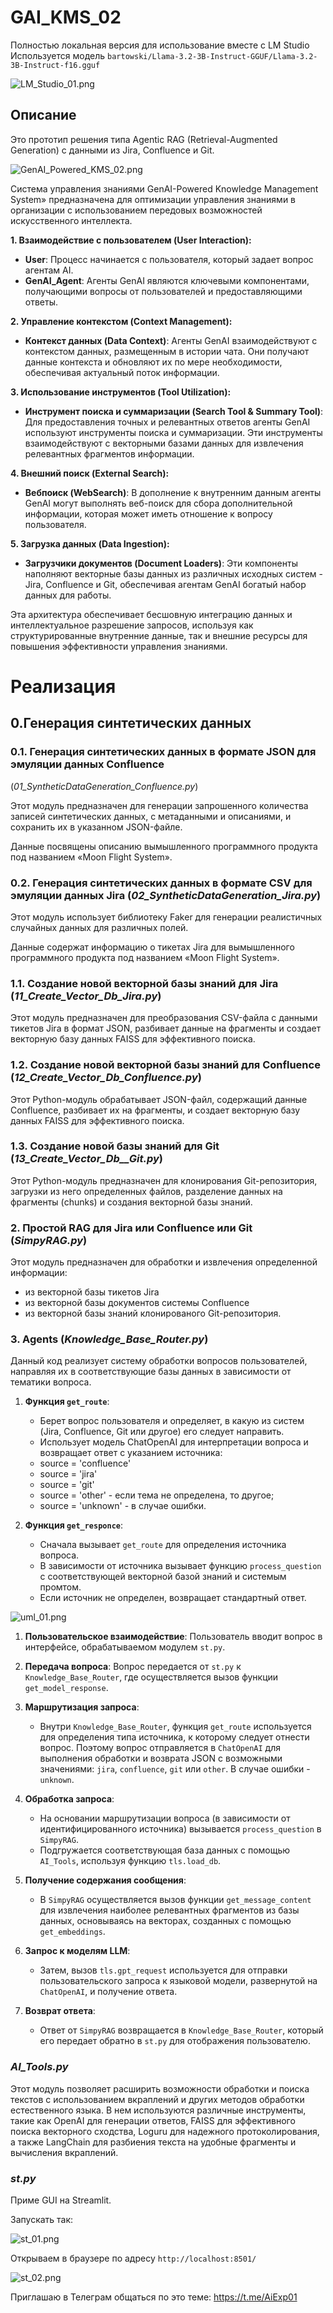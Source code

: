 # GAI_KMS_02
Полностью локальная версия для использование вместе с LM Studio
Используется модель `bartowski/Llama-3.2-3B-Instruct-GGUF/Llama-3.2-3B-Instruct-f16.gguf`

![LM_Studio_01.png](Images/LM_Studio_01.png)

## Описание
Это прототип решения типа Agentic RAG (Retrieval-Augmented Generation) с данными из Jira, Confluence и Git.

![GenAI_Powered_KMS_02.png](Images%2FGenAI_Powered_KMS_02.png)

Система управления знаниями GenAI-Powered Knowledge Management System» предназначена для оптимизации управления 
знаниями в организации с использованием передовых возможностей искусственного интеллекта.

**1. Взаимодействие с пользователем (User Interaction):**

* **User**: Процесс начинается с пользователя, который задает вопрос агентам AI.
* **GenAI_Agent**: Агенты GenAI являются ключевыми компонентами, получающими вопросы от пользователей и 
предоставляющими ответы.

**2. Управление контекстом (Context Management):**

* **Контекст данных (Data Context)**: Агенты GenAI взаимодействуют с контекстом данных, размещенным в истории чата. 
Они получают данные контекста и обновляют их по мере необходимости, обеспечивая актуальный поток информации.

**3. Использование инструментов (Tool Utilization):**

* **Инструмент поиска и суммаризации (Search Tool & Summary Tool)**: Для предоставления точных и релевантных ответов 
агенты GenAI используют инструменты поиска и суммаризации. Эти инструменты взаимодействуют с векторными базами данных 
для извлечения релевантных фрагментов информации.

**4. Внешний поиск (External Search):**

* **Вебпоиск (WebSearch)**: В дополнение к внутренним данным агенты GenAI могут выполнять веб-поиск для сбора 
дополнительной информации, которая может иметь отношение к вопросу пользователя.

**5. Загрузка данных (Data Ingestion):**

* **Загрузчики документов (Document Loaders)**: Эти компоненты наполняют векторные базы данных из различных исходных 
систем - Jira, Confluence и Git, обеспечивая агентам GenAI богатый набор данных для работы.


Эта архитектура обеспечивает бесшовную интеграцию данных и интеллектуальное разрешение запросов, используя как 
структурированные внутренние данные, так и внешние ресурсы для повышения эффективности управления знаниями.

# Реализация

## 0.Генерация синтетических данных

### 0.1. Генерация синтетических данных в формате JSON для эмуляции данных Confluence
(_01_SyntheticDataGeneration_Confluence.py_)

Этот модуль предназначен для генерации запрошенного количества записей синтетических данных, 
с метаданными и описаниями, и сохранить их в указанном JSON-файле.

Данные посвящены описанию вымышленного программного продукта под названием «Moon Flight System».

### 0.2. Генерация синтетических данных в формате CSV для эмуляции данных Jira (_02_SyntheticDataGeneration_Jira.py_)

Этот модуль использует библиотеку Faker для генерации реалистичных случайных данных для различных полей.

Данные содержат информацию о тикетах Jira для вымышленного программного продукта под названием «Moon Flight System».

### 1.1. Создание новой векторной базы знаний для Jira (_11_Create_Vector_Db_Jira.py_)
Этот модуль предназначен для преобразования CSV-файла с данными тикетов Jira в формат JSON, 
разбивает данные на фрагменты и создает векторную базу данных FAISS для эффективного поиска. 

### 1.2. Создание новой векторной базы знаний для Confluence (_12_Create_Vector_Db_Confluence.py_)

Этот Python-модуль обрабатывает JSON-файл, содержащий данные Confluence, разбивает их на фрагменты, 
и создает векторную базу данных FAISS для эффективного поиска. 

###  1.3. Создание новой базы знаний для Git (_13_Create_Vector_Db__Git.py_)
Этот Python-модуль предназначен для клонирования Git-репозитория, загрузки из него определенных файлов, 
разделение данных на фрагменты (chunks) и создания векторной базы знаний.  

### 2. Простой RAG для Jira или Confluence или Git (_SimpyRAG.py_)
Этот модуль предназначен для обработки и извлечения определенной информации:
- из векторной базы тикетов Jira 
- из векторной базы документов системы Confluence
- из векторной базы знаний клонированого Git-репозитория.


### 3. Agents (_Knowledge_Base_Router.py_)
Данный код реализует систему обработки вопросов пользователей, направляя их в соответствующие базы данных в зависимости 
от тематики вопроса. 

1. **Функция `get_route`**:
   - Берет вопрос пользователя и определяет, в какую из систем (Jira, Confluence, Git или другое) его следует направить.
   - Использует модель ChatOpenAI для интерпретации вопроса и возвращает ответ с указанием источника:
   - source = 'confluence'
   - source = 'jira'
   - source = 'git' 
   - source = 'other' - если тема не определена, то другое;
   - source = 'unknown' - в случае ошибки.

2. **Функция `get_responce`**:
   - Сначала вызывает `get_route` для определения источника вопроса.
   - В зависимости от источника вызывает функцию `process_question` с соответствующей векторной базой знаний и системым промтом.
   - Если источник не определен, возвращает стандартный ответ.

![uml_01.png](Images/uml_01.png)
1. **Пользовательское взаимодействие**: Пользователь вводит вопрос в интерфейсе, обрабатываемом модулем `st.py`.

2. **Передача вопроса**: Вопрос передается от `st.py` к `Knowledge_Base_Router`, где осуществляется вызов функции `get_model_response`.

3. **Маршрутизация запроса**:
   - Внутри `Knowledge_Base_Router`, функция `get_route` используется для определения типа источника, к которому следует отнести вопрос. 
   Поэтому вопрос отправляется в `ChatOpenAI` для выполнения обработки и возврата JSON с возможными значениями: `jira`, `confluence`, `git` 
   или `other`. В случае ошибки - `unknown`.

4. **Обработка запроса**: 
   - На основании маршрутизации вопроса (в зависимости от идентифицированного источника) вызывается `process_question` в `SimpyRAG`.
   - Подгружается соответствующая база данных с помощью `AI_Tools`, используя функцию `tls.load_db`.

5. **Получение содержания сообщения**: 
   - В `SimpyRAG` осуществляется вызов функции `get_message_content` для извлечения наиболее релевантных фрагментов из базы данных, 
   основываясь на векторах, созданных с помощью `get_embeddings`.

6. **Запрос к моделям LLM**: 
   - Затем, вызов `tls.gpt_request` используется для отправки пользовательского запроса к языковой модели, развернутой на `ChatOpenAI`, 
   и получение ответа.

7. **Возврат ответа**: 
   - Ответ от `SimpyRAG` возвращается в `Knowledge_Base_Router`, который его передает обратно в `st.py` для отображения пользователю.


### _AI_Tools.py_
Этот модуль позволяет расширить возможности обработки и поиска текстов с использованием вкраплений 
и других методов обработки естественного языка. В нем используются различные инструменты, такие как OpenAI 
для генерации ответов, FAISS для эффективного поиска векторного сходства, Loguru для надежного протоколирования, 
а также LangChain для разбиения текста на удобные фрагменты и вычисления вкраплений.

### _st.py_

Приме GUI на Streamlit. 

Запускать так:

![st_01.png](Images/st_01.png)

Открываем в браузере по адресу `http://localhost:8501/`

![st_02.png](Images/st_02.png)

Приглашаю в Телеграм общаться по это теме: https://t.me/AiExp01